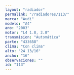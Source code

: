 ```yaml
---
layout: "radiador"
permalink: "/radiadores/113/"
marca: "Audi"
modelo: "A4"
ano: "2003"
motor: "L4 1.8, 2.0"
transmision: "Automática"
parte: "433658"
clima: "Con clima"
alto: "24 13/16"
ancho: "16"
observaciones: ""
id: "113"
---
```


